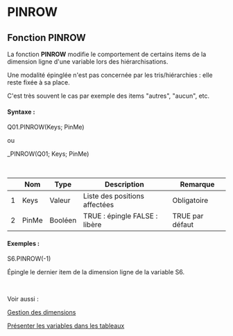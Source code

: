 # PINROW

## Fonction PINROW

La fonction **PINROW** modifie le comportement de certains items de la dimension ligne d'une variable lors des hiérarchisations.

Une modalité épinglée n'est pas concernée par les tris/hiérarchies : elle reste fixée à sa place.

C'est très souvent le cas par exemple des items "autres", "aucun", etc.

#### Syntaxe :&nbsp;

Q01.PINROW(Keys; PinMe)

ou

\_PINROW(Q01; Keys; PinMe)

&nbsp;

| &nbsp; | **Nom** |**Type**|**Description**|**Remarque** |
| --- | --- | --- | --- | --- |
| &#49; | Keys | Valeur | Liste des positions affectées | Obligatoire |
| &#50; | PinMe | Booléen | TRUE : épingle FALSE : libère | TRUE par défaut |


#### Exemples :

S6.PINROW(-1)

Épingle le dernier item de la dimension ligne de la variable S6.

&nbsp;

Voir aussi :&nbsp;

[Gestion des dimensions](<Gererlesdimensionsdesvariables1.md>)

[Présenter les variables dans les tableaux](<Presenterlesvariablesdanslestab1.md>)